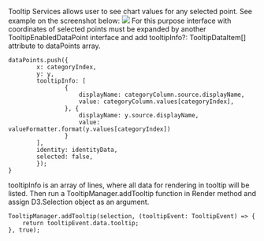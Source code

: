 Tooltip Services allows user to see chart values for any selected point.
See example on the screenshot below:
![](https://raw.githubusercontent.com/Microsoft/PowerBI-visuals/resources/tooltip/tooltip_sample.PNG?v2)
For this purpose interface with coordinates of selected points must be expanded by another TooltipEnabledDataPoint interface and add tooltipInfo?: TooltipDataItem[] attribute to dataPoints array. 
```
dataPoints.push({
        x: categoryIndex,
        y: y,
        tooltipInfo: [
                {
                    displayName: categoryColumn.source.displayName,
                    value: categoryColumn.values[categoryIndex],
                }, {
                    displayName: y.source.displayName,
                    value: valueFormatter.format(y.values[categoryIndex])
                }
        ],
        identity: identityData,
        selected: false,
        });
}
```
tooltipInfo is an array of lines, where all data for rendering in tooltip will be listed.
Then run a TooltipManager.addTooltip function in Render method and assign D3.Selection object as an argument. 
```
TooltipManager.addTooltip(selection, (tooltipEvent: TooltipEvent) => {
    return tooltipEvent.data.tooltip;
}, true);
```